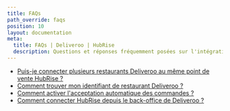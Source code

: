 ```yaml
---
title: FAQs
path_override: faqs
position: 10
layout: documentation
meta:
  title: FAQs | Deliveroo | HubRise
  description: Questions et réponses fréquemment posées sur l'intégration de Deliveroo avec HubRise.
---
```


- [Puis-je connecter plusieurs restaurants Deliveroo au même point de vente HubRise&nbsp;?](/apps/deliveroo/faqs/connecter-plusieurs-restaurants-deliveroo/)
- [Comment trouver mon identifiant de restaurant Deliveroo&nbsp;?](/apps/deliveroo/faqs/trouver-mon-identifiant-de-restaurant-deliveroo/)
- [Comment activer l'acceptation automatique des commandes ?](/apps/deliveroo/faqs/acceptation-automatique/)
- [Comment connecter HubRise depuis le back-office de Deliveroo ?](/apps/deliveroo/faqs/connecter-depuis-le-back-office-deliveroo/)
